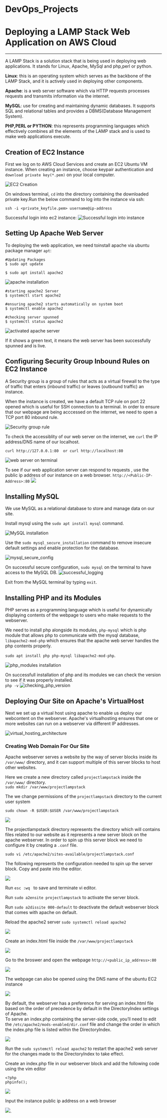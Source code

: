 # DevOps_Projects
# Deploying a LAMP Stack Web Application on AWS Cloud
***
A LAMP Stack is a solution stack that is being used in deploying web applications. It stands for Linux, Apache, MySql and php,perl or python. 

**Linux**: this is an operating system which serves as the backbone of the LAMP Stack, and it is actively used in deploying other components.

**Apache**: is a web server software which via HTTP requests processes requests and transmits information via the internet.

**MySQL**: use for creating and maintaining dynamic databases. It supports SQL and relational tables and provides a DBMS(Database Management System).

**PHP,PERL or PYTHON**: this represents programming languages which effectively combines all the elements of the LAMP stack and is used to make web applications execute.

## Creation of EC2 Instance
First we log on to AWS Cloud Services and create an EC2 Ubuntu VM instance. When creating an instance, choose keypair authentication and `download private key(*.pem)` on your local computer.

![EC2 Creation](./img/1.ec2_creation.png)

On windows terminal, `cd` into the directory containing the downloaded private key.Run the below command to log into the instance via ssh: <br/>

`ssh -i <private_keyfile.pem> username@ip-address`

Successful login into ec2 instance:
![Successful login into instance](./img/2.logged_into_ec2_instance.png)
## Setting Up Apache Web Server

To deploying the web application, we need toinstall apache via ubuntu package manager `apt`:
```
#Updating Packages
$ sudo apt update

$ sudo apt install apache2
```
![apache installation](./img/3.a.%20running_the_apache_installation_command.png)

```
#starting apache2 Server
$ systemctl start apache2

#ensuring apache2 starts automatically on system boot
$ systemctl enable apache2

#checking server spunned
$ systemctl status apache2
```
![activated apache server](./img/3.b.%20apache_installation_success.png)

If it shows a green text, it means the web server has been successfully spunned and is live.

## Configuring Security Group Inbound Rules on EC2 Instance
A Security group is a group of rules that acts as a virtual firewall to the type of traffic that enters (inbound traffic) or leaves (outbound traffic) an instance.

When the instance is created, we have a default TCP rule on port 22 opened which is useful for SSH connection to a terminal.
In order to ensure that our webpage are being acccessed on the internet, we need to open a TCP port 80 inbound rule.

![Security group rule ](./img/4.configuring_securitygroup_rules.png)

To check the accessiblity of our web server on the internet, we `curl` the IP address/DNS name of our localhost.
```
curl http://127.0.0.1:80  or curl http://localhost:80
```

![web server on terminal](./img/5.checking_inbound_rule_implementation.png)

To see if our web application server can respond to requests , use the public ip address of our instance on a web browser.
`http://<Public-IP-Address>:80` 
![](./img/5.a.checking_rules_config2.png)

## Installing MySQL
We use MySQL as a relational database to store and manage data on our site. 

Install mysql using the `sudo apt install mysql` command. 

![MySQL installation](./img/6.mysql_installation.png)

Use the `sudo mysql_secure_installation` command to remove insecure default settings and enable protection for the database.

![mysql_secure_config](./img/7.mysql_secure_config.png)

On successful secure configuration, `sudo mysql`  on the terminal to have access to the MySQL DB.
![successful_logging](./img/8.sql_logging.png)

Exit from the MySQL terminal by typing `exit`.

## Installing PHP and its Modules
PHP serves as a programming language which is useful for dynamically displaying contents of the webpage to users who make requests to the webserver.

We need to install php alongside its modules, `php-mysql` which is php module that allows php to communicate with the mysql database, `libapache2-mod-php` which ensures that the apache web server handles the php contents properly.

`sudo apt install php php-mysql libapache2-mod-php`.

![php_modules installation](./img/9.%20installing_php_modules.png)

On successfull installation of php and its modules we can check the version to see if it was properly installed. <br/>
` php -v `
![checking_php_version](./img/10.%20cheking_php_version.png)

## Deploying Our Site on Apache's VirtualHost

Next we set up a virtual host using apache to enable us deploy our webcontent on the webserver. Apache's virtualhosting ensures that one or more websites can run on a webserver via different IP addresses.

![virtual_hosting_architecture](./img/11.apache_virtualhost_architecture.png)

### Creating Web Domain For Our Site
Apache webserver serves a website by the way of server blocks inside its `/var/www/` directory, and it can support multiple of this server blocks to host other websites. 

Here we create a new directory called `projectlampstack` inside the `/var/www/` directory. <br/>
`sudo mkdir /var/www/projectlampstack`

The we change permissions of the `projectlampstack` directory to the current user system

`sudo chown -R $USER:$USER /var/www/projectlampstack`

![](./img/12.changing_projectlamp_permissions.png)

The projectlampstack directory represents the directory which will contains files related to our website as it represents a new server block on the apache webserver. In order to spin up this server block we need to configure it by creating a `.conf` file. 

`sudo vi /etc/apache2/sites-available/projectlampstack.conf`

The following represents the configuration needed to spin up the server block. Copy and paste into the editor.

![](./img/13.projectlampstack_config.png)

Run `esc :wq ` to save and terminate vi editor.

Run `sudo a2ensite projectlampstack` to activate the server block. 

Run `sudo a2dissite 000-default` to deactivate the default webserver block that comes with apache on default.

Reload the apache2 server `sudo systemctl reload apache2`

![](./img/14.configured_projectlamp_via_virtualhost.png)

Create an index.html file inside the `/var/www/projectlampstack` 

![](./img/15.created_indexhtml.png)

Go to the broswer and open the webpage
`http://<public_ip_address>:80`

![](./img/16.testing_deployment.png)

The webpage can also be opened using the DNS name of the ubuntu EC2 instance

![](./img/17.testing_deployment_dns.png)

By default, the webserver has a preference for serving an index.html file based on the order of precedence by default in the DirectoryIndex settings of Apache.<br/>
 To serve an index.php containing the server-side code, you’ll need to edit the `/etc/apache2/mods-enabled/dir.conf` file and change the order in which the index.php file is listed within the DirectoryIndex.

 ![](./img/18.config_directivemod.png)

 Run the `sudo systemctl reload apache2` to restart the apache2 web server for the changes made to the DirectoryIndex to take effect.

 Create an index.php file in our webserver block and add the following code using the vim editor

 ```
 <?php
 phpinfo();
 ```
 ![](./img/19.php_code.png)

 Input the instance public ip address on a web browser

 ![](./img/20.php_success.png).

